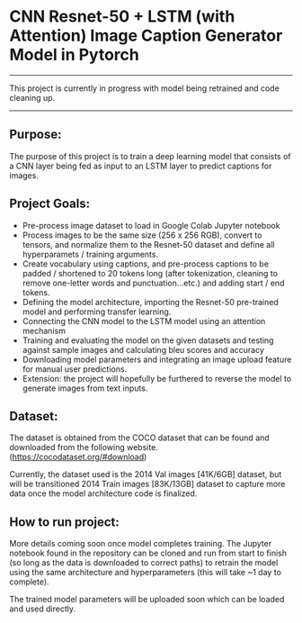 # CNN Resnet-50 + LSTM (with Attention) Image Caption Generator Model in Pytorch
____
This project is currently in progress with model being retrained and code cleaning up.
____ 

## Purpose:
The purpose of this project is to train a deep learning model that consists of a CNN layer being fed as input
to an LSTM layer to predict captions for images. 

## Project Goals:
- Pre-process image dataset to load in Google Colab Jupyter notebook
- Process images to be the same size (256 x 256 RGB), convert to tensors, and normalize them to the Resnet-50 dataset and define all hyperparamets / training arguments.
- Create vocabulary using captions, and pre-process captions to be padded / shortened to 20 tokens long (after tokenization, cleaning to remove one-letter words and punctuation...etc.) and adding start / end tokens.
- Defining the model architecture, importing the Resnet-50 pre-trained model and performing transfer learning.
- Connecting the CNN model to the LSTM model using an attention mechanism
- Training and evaluating the model on the given datasets and testing against sample images and calculating bleu scores and accuracy
- Downloading model parameters and integrating an image upload feature for manual user predictions.
- Extension: the project will hopefully be furthered to reverse the model to generate images from text inputs.

## Dataset:
The dataset is obtained from the COCO dataset that can be found and downloaded from the following website. (https://cocodataset.org/#download)

Currently, the dataset used is the 2014 Val images [41K/6GB] dataset, but will be transitioned 2014 Train images [83K/13GB] dataset to capture more data once the model architecture code is finalized.

## How to run project:
More details coming soon once model completes training. The Jupyter notebook found in the repository can be cloned and run from start to finish (so long as the data is downloaded to correct paths) to retrain the model using the same architecture and hyperparameters (this will take ~1 day to complete).

The trained model parameters will be uploaded soon which can be loaded and used directly.
